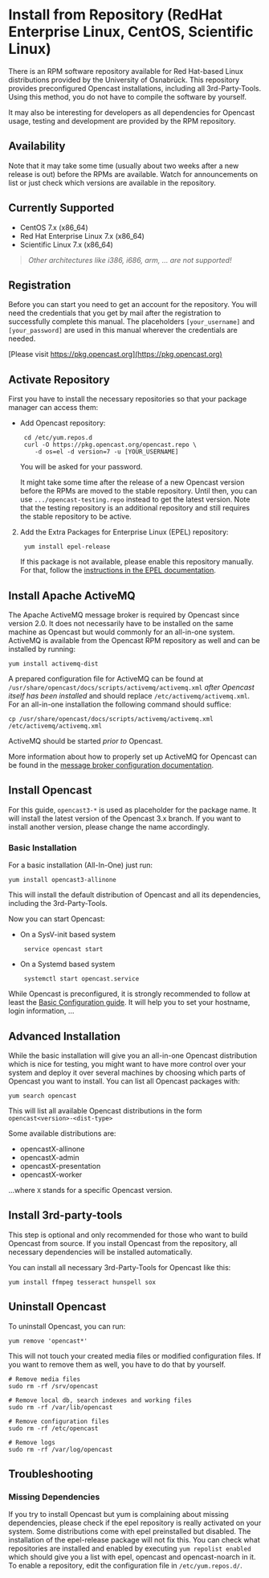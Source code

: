 Install from Repository (RedHat Enterprise Linux, CentOS, Scientific Linux)
===========================================================================

There is an RPM software repository available for Red Hat-based Linux distributions provided by the University of
Osnabrück. This repository provides preconfigured Opencast installations, including all 3rd-Party-Tools. Using this
method, you do not have to compile the software by yourself.

It may also be interesting for developers as all dependencies for Opencast usage, testing and development are provided
by the RPM repository.


Availability
------------

Note that it may take some time (usually about two weeks after a new release is out) before the RPMs are available.
Watch for announcements on list or just check which versions are available in the repository.


Currently Supported
-------------------

 - CentOS 7.x (x86\_64)
 - Red Hat Enterprise Linux 7.x (x86\_64)
 - Scientific Linux 7.x (x86\_64)

> *Other architectures like i386, i686, arm, … are not supported!*


Registration
------------

Before you can start you need to get an account for the repository. You will need the credentials that you get by mail
after the registration to successfully complete this manual. The placeholders `[your_username]` and `[your_password]`
are used in this manual wherever the credentials are needed.

[Please visit https://pkg.opencast.org](https://pkg.opencast.org)


Activate Repository
-------------------

First you have to install the necessary repositories so that your package manager can access them:

 - Add Opencast repository:

        cd /etc/yum.repos.d
        curl -O https://pkg.opencast.org/opencast.repo \
           -d os=el -d version=7 -u [YOUR_USERNAME]

    You will be asked for your password.

    It might take some time after the release of a new Opencast version before the RPMs are moved to the stable
    repository. Until then, you can use `.../opencast-testing.repo` instead to get the latest version. Note that the
    testing repository is an additional repository and still requires the stable repository to be active.

2. Add the Extra Packages for Enterprise Linux (EPEL) repository:

        yum install epel-release

    If this package is not available, please enable this repository manually. For that, follow the [instructions in the
    EPEL documentation](https://fedoraproject.org/wiki/EPEL#How_can_I_use_these_extra_packages.3F).


Install Apache ActiveMQ
-----------------------

The Apache ActiveMQ message broker is required by Opencast since version 2.0. It does not necessarily have to be
installed on the same machine as Opencast but would commonly for an all-in-one system. ActiveMQ is available from the
Opencast RPM repository as well and can be installed by running:

    yum install activemq-dist

A prepared configuration file for ActiveMQ can be found at `/usr/share/opencast/docs/scripts/activemq/activemq.xml`
*after Opencast itself has been installed* and should replace `/etc/activemq/activemq.xml`. For an all-in-one
installation the following command should suffice:

    cp /usr/share/opencast/docs/scripts/activemq/activemq.xml /etc/activemq/activemq.xml

ActiveMQ should be started *prior to* Opencast.

More information about how to properly set up ActiveMQ for Opencast can be found in the [message broker configuration
documentation](../configuration/message-broker.md).


Install Opencast
------------------

For this guide, `opencast3-*` is used as placeholder for the package name. It will install the latest version of the
Opencast 3.x branch. If you want to install another version, please change the name accordingly.


### Basic Installation

For a basic installation (All-In-One) just run:

    yum install opencast3-allinone

This will install the default distribution of Opencast and all its dependencies, including the 3rd-Party-Tools.

Now you can start Opencast:

 - On a SysV-init based system

        service opencast start

 - On a Systemd based system

        systemctl start opencast.service

While Opencast is preconfigured, it is strongly recommended to follow at least the [Basic Configuration
guide](../configuration/basic.md). It will help you to set your hostname, login information, …


Advanced Installation
---------------------

While the basic installation will give you an all-in-one Opencast distribution which is nice for testing, you might
want to have more control over your system and deploy it over several machines by choosing which parts of Opencast you
want to install. You can list all Opencast packages with:

    yum search opencast

This will list all available Opencast distributions in the form `opencast<version>-<dist-type>`

Some available distributions are:

 - opencastX-allinone
 - opencastX-admin
 - opencastX-presentation
 - opencastX-worker

…where `X` stands for a specific Opencast version.


Install 3rd-party-tools
-----------------------

This step is optional and only recommended for those who want to build Opencast from source. If you install Opencast
from the repository, all necessary dependencies will be installed automatically.

You can install all necessary 3rd-Party-Tools for Opencast like this:

    yum install ffmpeg tesseract hunspell sox


Uninstall Opencast
--------------------

To uninstall Opencast, you can run:

    yum remove 'opencast*'

This will not touch your created media files or modified configuration files.  If you want to remove them as well, you
have to do that by yourself.

    # Remove media files
    sudo rm -rf /srv/opencast

    # Remove local db, search indexes and working files
    sudo rm -rf /var/lib/opencast

    # Remove configuration files
    sudo rm -rf /etc/opencast

    # Remove logs
    sudo rm -rf /var/log/opencast


Troubleshooting
---------------

### Missing Dependencies

If you try to install Opencast but yum is complaining about missing dependencies, please check if the epel repository is
really activated on your system. Some distributions come with epel preinstalled but disabled. The installation of the
epel-release package will not fix this. You can check what repositories are installed and enabled by executing `yum
repolist enabled` which should give you a list with epel, opencast and opencast-noarch in it. To enable a repository,
edit the configuration file in `/etc/yum.repos.d/`.
